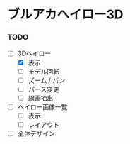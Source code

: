 # ブルアカヘイロー3D

### TODO

- [ ] 3Dヘイロー
  - [x] 表示
  - [ ] モデル回転
  - [ ] ズーム / パン
  - [ ] パース変更
  - [ ] 線画抽出
- [ ] ヘイロー画像一覧
  - [ ] 表示
  - [ ] レイアウト
- [ ] 全体デザイン
